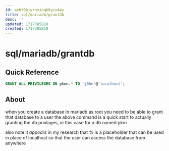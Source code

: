 ```yaml
---
id: ae6t9bjyrnvioqk6ycu44y
title: sql/mariadb/grantdb
desc: ''
updated: 1717385810
created: 1717385810
---
```

# sql/mariadb/grantdb

## Quick Reference

```sql
GRANT ALL PRIVILEGES ON pkmn.* TO 'j0hn'@'localhost';
```

## About

when you create a database in mariadb as root you need to be able 
to grant that database to a user the above command is a quick start
to actually granting the db privlages, in this case for a db named
pkm

also note it *appears* in my research that % is a placeholder that can be
used in place of localhost so that the user can access the database from
anywhere
